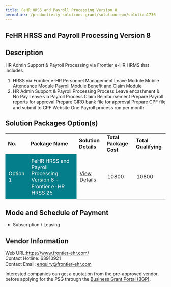 ```yaml
---
title: FeHR HRSS and Payroll Processing Version 8
permalink: /productivity-solutions-grant/solutionrepo/solution1736
---
```


## FeHR HRSS and Payroll Processing Version 8

## Description

HR Admin Support & Payroll Processing via Frontier e-HR HRMS that includes
1. HRSS via Frontier e-HR
Personnel Management
Leave Module
Mobile Attendance Module
Payroll Module
Benefit and Claim Module
2. HR Admin Support & Payroll Processing
Process Leave encashment & No Pay Leave via Payroll
Process Claim Reimbursement
Prepare Payroll reports for approval
Prepare GIRO bank file for approval
Prepare CPF file and submit to CPF Website
One Payroll process run per month

## Solution Packages Option(s)

<table>
<tr>
<td><b>No.</b></td>
<td><b>Package Name</b></td>
<td><b>Solution Details</b></td>
<td><b>Total Package Cost</b></td>
<td><b>Total Qualifying</b></td>
</tr>
<tr>
<td style='padding: 10px; background-color: #037E8A; color: #FFFFFF;'>Option 1</td>
<td style='padding: 10px; background-color: #037E8A; color: #FFFFFF;'>FeHR HRSS and Payroll Processing Version 8 - Frontier e-HR HRSS 25</td>
<td style='padding: 10px;'><a href='https://www.gobusiness.gov.sg/images/psg/Desensitised_Frontier_20200666_Annex_3_Part_1.pdf' target='_blank'>View Details</a></td>
<td style='padding: 10px;'>10800</td>
<td style='padding: 10px;'>10800</td>
</tr>
</table>

## Mode and Schedule of Payment

 - Subscription / Leasing

## Vendor Information

 Web URL:https://www.frontier-ehr.com/<br>Contact Hotline: 63910921 <br>Contact Email: enquiry@frontier-ehr.com <br>

Interested companies can get a quotation from the pre-approved vendor, before applying for the PSG through the <a href='https://www.businessgrants.gov.sg/' target='_blank' rel='noopener'>Business Grant Portal (BGP)</a>.

<script src="/jquery/resize-tables.js"></script>
